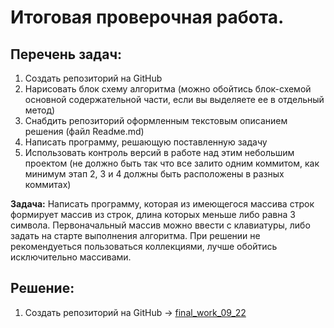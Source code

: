 # Итоговая проверочная работа.

## Перечень задач:
1. Создать репозиторий на GitHub
2. Нарисовать блок схему алгоритма (можно обойтись блок-схемой основной содержательной части, если вы выделяете ее в отдельный метод)
3. Снабдить репозиторий оформленным текстовым описанием решения (файл Readмe.md)
4. Написать программу, решающую поставленную задачу
5. Использовать контроль версий в работе над этим небольшим проектом (не должно быть так что все залито одним коммитом, как минимум этап 2, 3 и 4 должны быть расположены в разных коммитах)

**Задача:** Написать программу, которая из имеющегося массива строк формирует массив из строк, длина которых меньше либо равна 3 символа. Первоначальный массив можно ввести с клавиатуры, либо задать на старте выполнения алгоритма. При решении не рекомендуеться пользоваться коллекциями, лучше обойтись исключительно массивами.

## Решение:

1. Создать репозиторий на GitHub -> [final_work_09_22][gb1]

[gb1]: https://github.com/NikitaX007/final_work_09_22